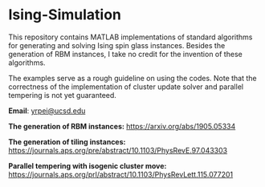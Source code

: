 # Ising-Simulation

This repository contains MATLAB implementations of standard algorithms for generating and solving Ising spin glass instances. Besides the generation of RBM instances, I take no credit for the invention of these algorithms. 

The examples serve as a rough guideline on using the codes. Note that the correctness of the implementation of cluster update solver and parallel tempering is not yet guaranteed.

**Email**: yrpei@ucsd.edu

**The generation of RBM instances:**
https://arxiv.org/abs/1905.05334

**The generation of tiling instances:**
https://journals.aps.org/pre/abstract/10.1103/PhysRevE.97.043303


**Parallel tempering with isogenic cluster move:**
https://journals.aps.org/prl/abstract/10.1103/PhysRevLett.115.077201
